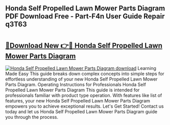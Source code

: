 ## Honda Self Propelled Lawn Mower Parts Diagram PDF Download Free - Part-F4n User Guide Repair q3T63

# <h2><a href="http://dfu814.blite.top/?on=Honda+Self+Propelled+Lawn+Mower+Parts+Diagram">🔗Download New 👉🔴 Honda Self Propelled Lawn Mower Parts Diagram</a></h2>

[![Honda Self Propelled Lawn Mower Parts Diagram download](https://i.imgur.com/lujVjoI.png)](http://dfu814.blite.top/?on=Honda+Self+Propelled+Lawn+Mower+Parts+Diagram)
Learning Made Easy This guide breaks down complex concepts into simple steps for effortless understanding of your new Honda Self Propelled Lawn Mower Parts Diagram. Operating Instructions for Professionals Honda Self Propelled Lawn Mower Parts Diagram This guide is intended for professionals familiar with product type operation. With features like list of features, your new Honda Self Propelled Lawn Mower Parts Diagram empowers you to achieve exceptional results. Let's Get Started! Contact us today and let us Honda Self Propelled Lawn Mower Parts Diagram guide you through the process.
